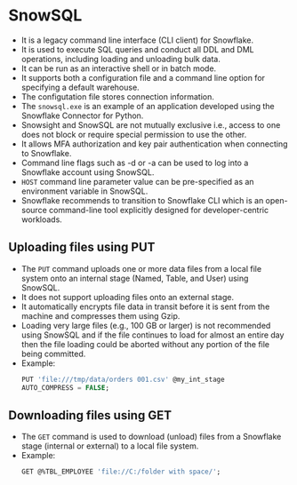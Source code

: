 # SnowSQL

- It is a legacy command line interface (CLI client) for Snowflake.
- It is used to execute SQL queries and conduct all DDL and DML operations, including loading and unloading bulk data.
- It can be run as an interactive shell or in batch mode.
- It supports both a configuration file and a command line option for specifying a default warehouse.
- The configutation file stores connection information.
- The `snowsql.exe` is an example of an application developed using the Snowflake Connector for Python.
- Snowsight and SnowSQL are not mutually exclusive i.e., access to one does not block or require special permission to use the other.
- It allows MFA authorization and key pair authentication when connecting to Snowflake.
- Command line flags such as -d or -a can be used to log into a Snowflake account using SnowSQL.
- `HOST` command line parameter value can be pre-specified as an environment variable in SnowSQL.
- Snowflake recommends to transition to Snowflake CLI which is an open-source command-line tool explicitly designed for developer-centric workloads.

## Uploading files using PUT

- The `PUT` command uploads one or more data files from a local file system onto an internal stage (Named, Table, and User) using SnowSQL.
- It does not support uploading files onto an external stage.
- It automatically encrypts file data in transit before it is sent from the machine and compresses them using Gzip.
- Loading very large files (e.g., 100 GB or larger) is not recommended using SnowSQL and if the file continues to load for almost an entire day then the file loading could be aborted without any portion of the file being committed.
- Example:
  ```SQL
  PUT 'file:///tmp/data/orders 001.csv' @my_int_stage
  AUTO_COMPRESS = FALSE;
  ```

## Downloading files using GET

- The `GET` command is used to download (unload) files from a Snowflake stage (internal or external) to a local file system.
- Example:
  ```SQL
  GET @%TBL_EMPLOYEE 'file://C:/folder with space/';
  ```
